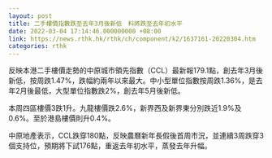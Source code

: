 ```yaml
---
layout: post
title: 二手樓價指數跌至去年3月後新低　料將跌至去年初水平
date: 2022-03-04 17:14:46.000000000 +08:00
link: https://news.rthk.hk/rthk/ch/component/k2/1637161-20220304.htm
categories: rthk
---
```


反映本港二手樓價走勢的中原城市領先指數（CCL）最新報179.1點，創去年3月後新低，按周跌1.47%，跌幅約兩年以來最大。中小型單位指數按周跌1.36%，是去年2月後最低，大型單位指數跌2%，創去年5月後新低。

本周四區樓價3跌1升。九龍樓價跌2.6%，新界西及新界東分別跌近1.9%及0.6%。至於港島樓價則升0.4%。

中原地產表示，CCL跌穿180點，反映農曆新年長假後首周市況，並連續3周跌穿3個支持位，預期將下試176點，重返去年初水平，蒸發去年升幅。
